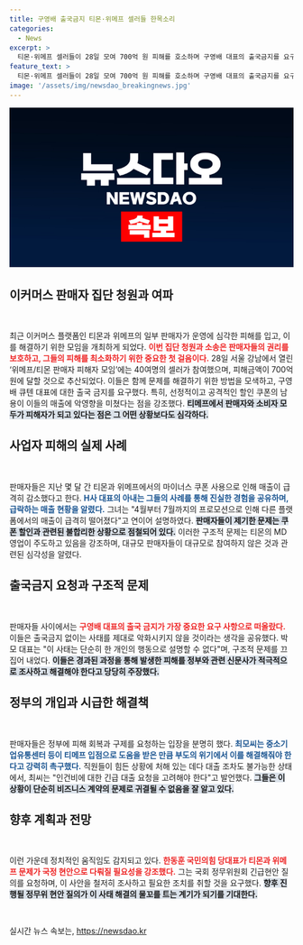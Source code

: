 ```yaml
---
title: 구영배 출국금지 티몬·위메프 셀러들 한목소리
categories:
  - News
excerpt: >
  티몬·위메프 셀러들이 28일 모여 700억 원 피해를 호소하며 구영배 대표의 출국금지를 요구했다. 이들은 “판매자와 소비자 모두 피해자”라며 정부의 개입을 촉구하고, 이번 사태가 경제 전반에 미칠 영향을 경고했다.
feature_text: >
  티몬·위메프 셀러들이 28일 모여 700억 원 피해를 호소하며 구영배 대표의 출국금지를 요구했다. 이들은 “판매자와 소비자 모두 피해자”라며 정부의 개입을 촉구하고, 이번 사태가 경제 전반에 미칠 영향을 경고했다.
image: '/assets/img/newsdao_breakingnews.jpg'
---
```


<p><img src="/assets/img/newsdao_breakingnews.jpg" alt="pcversion 속보" /></p>

<h2 data-ke-size="size26">이커머스 판매자 집단 청원과 여파</h2>

<p data-ke-size="size16">&nbsp;</p>

<p>최근 이커머스 플랫폼인 티몬과 위메프의 일부 판매자가 운영에 심각한 피해를 입고, 이를 해결하기 위한 모임을 개최하게 되었다. <b><span style="color: #ee2323;">이번 집단 청원과 소송은 판매자들의 권리를 보호하고, 그들의 피해를 최소화하기 위한 중요한 첫 걸음이다.</span></b> 28일 서울 강남에서 열린 ‘위메프/티몬 판매자 피해자 모임’에는 40여명의 셀러가 참여했으며, 피해금액이 700억원에 달할 것으로 추산되었다. 이들은 함께 문제를 해결하기 위한 방법을 모색하고, 구영배 큐텐 대표에 대한 출국 금지를 요구했다. 특히, 선정적이고 공격적인 할인 쿠폰의 남용이 이들의 매출에 악영향을 미쳤다는 점을 강조했다. <b><span style="background-color: #21538527;">티메프에서 판매자와 소비자 모두가 피해자가 되고 있다는 점은 그 어떤 상황보다도 심각하다.</span></b></p>

<h2 data-ke-size="size26">사업자 피해의 실제 사례</h2>

<p data-ke-size="size16">&nbsp;</p>

<p>판매자들은 지난 몇 달 간 티몬과 위메프에서의 마이너스 쿠폰 사용으로 인해 매출이 급격히 감소했다고 한다. <b><span style="color: #1a5490;">H사 대표의 아내는 그들의 사례를 통해 진실한 경험을 공유하며, 급락하는 매출 현황을 알렸다.</span></b> 그녀는 "4월부터 7월까지의 프로모션으로 인해 다른 플랫폼에서의 매출이 급격히 떨어졌다"고 연이어 설명하였다. <b><span style="background-color: #21538527;">판매자들이 제기한 문제는 쿠폰 할인과 관련된 불합리한 상황으로 점철되어 있다.</span></b> 이러한 구조적 문제는 티몬의 MD 영업이 주도하고 있음을 강조하며, 대규모 판매자들이 대규모로 참여하지 않은 것과 관련된 심각성을 알렸다.</p>

<h2 data-ke-size="size26">출국금지 요청과 구조적 문제</h2>

<p data-ke-size="size16">&nbsp;</p>

<p>판매자들 사이에서는 <b><span style="color: #ee2323;">구영배 대표의 출국 금지가 가장 중요한 요구 사항으로 떠올랐다.</span></b> 이들은 출국금지 없이는 사태를 제대로 악화시키지 않을 것이라는 생각을 공유했다. 박 모 대표는 "이 사태는 단순히 한 개인의 행동으로 설명할 수 없다"며, 구조적 문제를 끄집어 내었다. <b><span style="background-color: #21538527;">이들은 경과된 과정을 통해 발생한 피해를 정부와 관련 신문사가 적극적으로 조사하고 해결해야 한다고 당당히 주장했다.</span></b> </p>

<h2 data-ke-size="size26">정부의 개입과 시급한 해결책</h2>

<p data-ke-size="size16">&nbsp;</p>

<p>판매자들은 정부에 피해 회복과 구제를 요청하는 입장을 분명히 했다. <b><span style="color: #1a5490;">최모씨는 중소기업유통센터 등이 티메프 입점으로 도움을 받은 만큼 부도의 위기에서 이를 해결해줘야 한다고 강력히 촉구했다.</span></b> 직원들이 힘든 상황에 처해 있는 데다 대출 조차도 불가능한 상태에서, 최씨는 "인건비에 대한 긴급 대출 요청을 고려해야 한다"고 발언했다. <b><span style="background-color: #21538527;">그들은 이 상황이 단순히 비즈니스 계약의 문제로 귀결될 수 없음을 잘 알고 있다.</span></b></p>

<h2 data-ke-size="size26">향후 계획과 전망</h2>

<p data-ke-size="size16">&nbsp;</p>

<p>이런 가운데 정치적인 움직임도 감지되고 있다. <b><span style="color: #ee2323;">한동훈 국민의힘 당대표가 티몬과 위메프 문제가 국정 현안으로 다뤄질 필요성을 강조했다.</span></b> 그는 국회 정무위원회 긴급현안 질의를 요청하며, 이 사안을 철저히 조사하고 필요한 조치를 취할 것을 요구했다. <b><span style="background-color: #21538527;">향후 진행될 정무위 현안 질의가 이 사태 해결의 물꼬를 트는 계기가 되기를 기대한다.</span></b></p>

<p data-ke-size="size16">&nbsp;</p>
실시간 뉴스 속보는, <a href="https://newsdao.kr" rel="dofollow">https://newsdao.kr</a>



